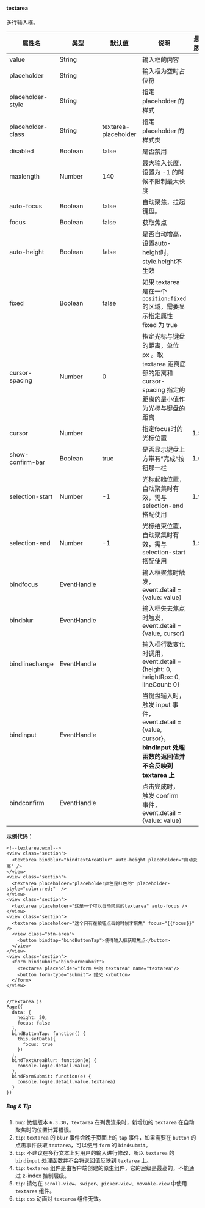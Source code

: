 <!-- https://mp.weixin.qq.com/debug/wxadoc/dev/component/textarea.html -->

#### textarea

多行输入框。

  属性名              |  类型          |  默认值                 |  说明                                                                                         | 最低版本 
----------------------|----------------|-------------------------|-----------------------------------------------------------------------------------------------|----------
  value               |  String        |                         |  输入框的内容                                                                                 |          
  placeholder         |  String        |                         |  输入框为空时占位符                                                                           |          
  placeholder-style   |  String        |                         |  指定 placeholder 的样式                                                                      |          
  placeholder-class   |  String        |  textarea-placeholder   |  指定 placeholder 的样式类                                                                    |          
  disabled            |  Boolean       |  false                  |  是否禁用                                                                                     |          
  maxlength           |  Number        |  140                    |  最大输入长度，设置为 -1 的时候不限制最大长度                                                 |          
  auto-focus          |  Boolean       |  false                  |  自动聚焦，拉起键盘。                                                                         |          
  focus               |  Boolean       |  false                  |  获取焦点                                                                                     |          
  auto-height         |  Boolean       |  false                  |  是否自动增高，设置auto-height时，style.height不生效                                          |          
  fixed               |  Boolean       |  false                  |  如果 textarea 是在一个 `position:fixed` 的区域，需要显示指定属性 fixed 为 true               |          
  cursor-spacing      |  Number        |  0                      |指定光标与键盘的距离，单位 px 。取 textarea 距离底部的距离和 cursor-spacing 指定的距离的最小值作为光标与键盘的距离|          
  cursor              |  Number        |                         |  指定focus时的光标位置                                                                        |  1.5.0   
  show-confirm-bar    |  Boolean       |  true                   |  是否显示键盘上方带有”完成“按钮那一栏                                                         |  1.6.0   
  selection-start     |  Number        |  -1                     |  光标起始位置，自动聚集时有效，需与selection-end搭配使用                                      |  1.9.0   
  selection-end       |  Number        |  -1                     |  光标结束位置，自动聚集时有效，需与selection-start搭配使用                                    |  1.9.0   
  bindfocus           |  EventHandle   |                         |  输入框聚焦时触发，event.detail = {value: value}                                              |          
  bindblur            |  EventHandle   |                         |  输入框失去焦点时触发，event.detail = {value, cursor}                                         |          
  bindlinechange      |  EventHandle   |                         |  输入框行数变化时调用，event.detail = {height: 0, heightRpx: 0, lineCount: 0}                 |          
  bindinput           |  EventHandle   |                         |当键盘输入时，触发 input 事件，event.detail = {value, cursor}， **bindinput 处理函数的返回值并不会反映到 textarea 上**|          
  bindconfirm         |  EventHandle   |                         |  点击完成时， 触发 confirm 事件，event.detail = {value: value}                                |          

**示例代码：**

    <!--textarea.wxml-->
    <view class="section">
      <textarea bindblur="bindTextAreaBlur" auto-height placeholder="自动变高" />
    </view>
    <view class="section">
      <textarea placeholder="placeholder颜色是红色的" placeholder-style="color:red;"  />
    </view>
    <view class="section">
      <textarea placeholder="这是一个可以自动聚焦的textarea" auto-focus />
    </view>
    <view class="section">
      <textarea placeholder="这个只有在按钮点击的时候才聚焦" focus="{{focus}}" />
      <view class="btn-area">
        <button bindtap="bindButtonTap">使得输入框获取焦点</button>
      </view>
    </view>
    <view class="section">
      <form bindsubmit="bindFormSubmit">
        <textarea placeholder="form 中的 textarea" name="textarea"/>
        <button form-type="submit"> 提交 </button>
      </form>
    </view>
    

    //textarea.js
    Page({
      data: {
        height: 20,
        focus: false
      },
      bindButtonTap: function() {
        this.setData({
          focus: true
        })
      },
      bindTextAreaBlur: function(e) {
        console.log(e.detail.value)
      },
      bindFormSubmit: function(e) {
        console.log(e.detail.value.textarea)
      }
    })
    

##### Bug & Tip

1.  `bug`: 微信版本 `6.3.30`，`textarea` 在列表渲染时，新增加的 `textarea` 在自动聚焦时的位置计算错误。
2.  `tip`: `textarea` 的 `blur` 事件会晚于页面上的 `tap` 事件，如果需要在 `button` 的点击事件获取 `textarea`，可以使用 `form` 的 `bindsubmit`。
3.  `tip`: 不建议在多行文本上对用户的输入进行修改，所以 `textarea` 的 `bindinput` 处理函数并不会将返回值反映到 `textarea` 上。
4.  `tip`: `textarea` 组件是由客户端创建的原生组件，它的层级是最高的，不能通过 z-index 控制层级。
5.  `tip`: 请勿在 `scroll-view`、`swiper`、`picker-view`、`movable-view` 中使用 `textarea` 组件。
6.  `tip`: `css` 动画对 `textarea` 组件无效。

